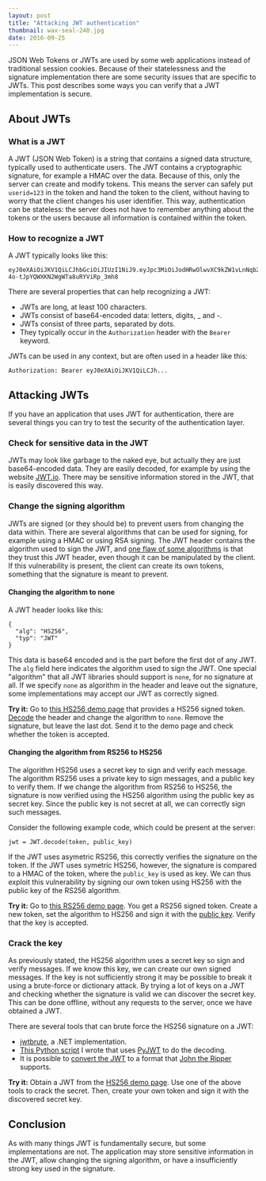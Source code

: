```yaml
---
layout: post
title: "Attacking JWT authentication"
thumbnail: wax-seal-240.jpg
date: 2016-09-25
---
```


JSON Web Tokens or JWTs are used by some web applications instead of traditional session cookies. Because of their statelessness and the signature implementation there are some security issues that are specific to JWTs. This post describes some ways you can verify that a JWT implementation is secure.

## About JWTs

### What is a JWT

A JWT (JSON Web Token) is a string that contains a signed data structure, typically used to authenticate users. The JWT contains a cryptographic signature, for example a HMAC over the data. Because of this, only the server can create and modify tokens. This means the server can safely put `userid=123` in the token and hand the token to the client, without having to worry that the client changes his user identifier. This way, authentication can be stateless: the server does not have to remember anything about the tokens or the users because all information is contained within the token.

### How to recognize a JWT

A JWT typically looks like this:

    eyJ0eXAiOiJKV1QiLCJhbGciOiJIUzI1NiJ9.eyJpc3MiOiJodHRwOlwvXC9kZW1vLnNqb2VyZGxhbmdrZW1wZXIubmxcLyIsImlhdCI6MTQ3NDM1NzIzMywiZXhwIjoxNDc0MzU3MzUzLCJkYXRhIjp7ImhlbGxvIjoid29ybGQifX0.HAveF7AqeKj-4o-tJpYQWXKN2WgWTa8uRYViRp_3mh8

There are several properties that can help recognizing a JWT:

* JWTs are long, at least 100 characters.
* JWTs consist of base64-encoded data: letters, digits, _ and -.
* JWTs consist of three parts, separated by dots.
* They typically occur in the `Authorization` header with the `Bearer` keyword.

JWTs can be used in any context, but are often used in a header like this:

    Authorization: Bearer eyJ0eXAiOiJKV1QiLCJh...

## Attacking JWTs

If you have an application that uses JWT for authentication, there are several things you can try to test the security of the authentication layer.

### Check for sensitive data in the JWT

JWTs may look like garbage to the naked eye, but actually they are just base64-encoded data. They are easily decoded, for example by using the website [JWT.io](https://jwt.io/). There may be sensitive information stored in the JWT, that is easily discovered this way.

### Change the signing algorithm

JWTs are signed (or they should be) to prevent users from changing the data within. There are several algorithms that can be used for signing, for example using a HMAC or using RSA signing. The JWT header contains the algorithm used to sign the JWT, and [one flaw of some algorithms](https://auth0.com/blog/critical-vulnerabilities-in-json-web-token-libraries/) is that they trust this JWT header, even though it can be manipulated by the client. If this vulnerability is present, the client can create its own tokens, something that the signature is meant to prevent.

#### Changing the algorithm to none

A JWT header looks like this:

    {
      "alg": "HS256",
      "typ": "JWT"
    }

This data is base64 encoded and is the part before the first dot of any JWT. The `alg` field here indicates the algorithm used to sign the JWT. One special "algorithm" that all JWT libraries should support is `none`, for no signature at all. If we specify `none` as algorithm in the header and leave out the signature, some implementations may accept our JWT as correctly signed.

**Try it:** Go to [this HS256 demo page](http://demo.sjoerdlangkemper.nl/jwtdemo/hs256.php) that provides a HS256 signed token. [Decode](https://jwt.io/) the header and change the algorithm to `none`. Remove the signature, but leave the last dot. Send it to the demo page and check whether the token is accepted.

#### Changing the algorithm from RS256 to HS256

The algorithm HS256 uses a secret key to sign and verify each message. The algorithm RS256 uses a private key to sign messages, and a public key to verify them. If we change the algorithm from RS256 to HS256, the signature is now verified using the HS256 algorithm using the public key as secret key. Since the public key is not secret at all, we can correctly sign such messages. 

Consider the following example code, which could be present at the server:

    jwt = JWT.decode(token, public_key)

If the JWT uses asymetric RS256, this correctly verifies the signature on the token. If the JWT uses symetric HS256, however, the signature is compared to a HMAC of the token, where the `public_key` is used as key. We can thus exploit this vulnerability by signing our own token using HS256 with the public key of the RS256 algorithm.

**Try it:** Go to [this RS256 demo page](http://demo.sjoerdlangkemper.nl/jwtdemo/rs256.php). You get a RS256 signed token. Create a new token, set the algorithm to HS256 and sign it with the [public key](http://demo.sjoerdlangkemper.nl/jwtdemo/public.pem). Verify that the key is accepted.

### Crack the key

As previously stated, the HS256 algorithm uses a secret key so sign and verify messages. If we know this key, we can create our own signed messages. If the key is not sufficiently strong it may be possible to break it using a brute-force or dictionary attack. By trying a lot of keys on a JWT and checking whether the signature is valid we can discover the secret key. This can be done offline, without any requests to the server, once we have obtained a JWT.

There are several tools that can brute force the HS256 signature on a JWT:
* [jwtbrute](https://github.com/jmaxxz/jwtbrute), a .NET implementation.
* [This Python script](https://github.com/Sjord/jwtcrack/blob/master/crackjwt.py) I wrote that uses [PyJWT](https://github.com/jpadilla/pyjwt) to do the decoding.
* It is possible to [convert the JWT](https://github.com/Sjord/jwtcrack/blob/master/jwt2john.py) to a format that [John the Ripper](https://github.com/magnumripper/JohnTheRipper) supports.

**Try it:** Obtain a JWT from the [HS256 demo page](http://demo.sjoerdlangkemper.nl/jwtdemo/hs256.php). Use one of the above tools to crack the secret. Then, create your own token and sign it with the discovered secret key.

## Conclusion

As with many things JWT is fundamentally secure, but some implementations are not. The application may store sensitive information in the JWT, allow changing the signing algorithm, or have a insufficiently strong key used in the signature.
